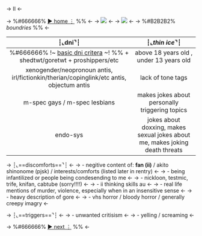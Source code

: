 -> II <-

-> %#666666% [► home ⋮](https://rentry.co/osagers) %% <-
-> ![](https://autism.crd.co/assets/images/gallery01/56efa48d_original.png?v=69d6a439) <-
-> ![](https://whartthe.carrd.co/assets/images/image10.png?v=6df3a0f1) <-
-> %#B2B2B2% *boundries* %% <-

**┆⌞dni⌝┆** | ┆⌞*thin ice*⌝┆
:------: | :------:
%#666666% !~ [basic dni critera](https://dni-criteria.carrd.co) ~! %% + shedtwt/goretwt + proshippers/etc | above 18 years old , under 13 years old
xenogender/neopronoun antis, irl/fictionkin/therian/copinglink/etc antis, objectum antis | lack of tone tags
m-spec gays / m-spec lesbians | makes jokes about personally triggering topics
endo-sys | jokes about doxxing, makes sexual jokes about me, makes joking death threats

-> ┆⌞==discomforts==⌝┆ <-
-> - negitive content of: **fan (ii)** / akito shinonome (pjsk) / interests/comforts (listed later in rentry) <-
-> - being infantilized or people being condesending to me <-
-> - nickloon, testmic, trife, knifan, cabtube (sorry!!!!) <-
-> - ii thinking skills au <-
-> - real life mentions of murder, violence, especially when in an insensitive sense <-
-> - heavy description of gore <-
-> - vhs horror / bloody horror / generally creepy imagry <-

-> ┆⌞==triggers==⌝┆ <-
-> - unwanted critisism <-
-> - yelling / screaming <-

-> %#666666% [► next ⋮](https://rentry.co/osagers-III) %% <-